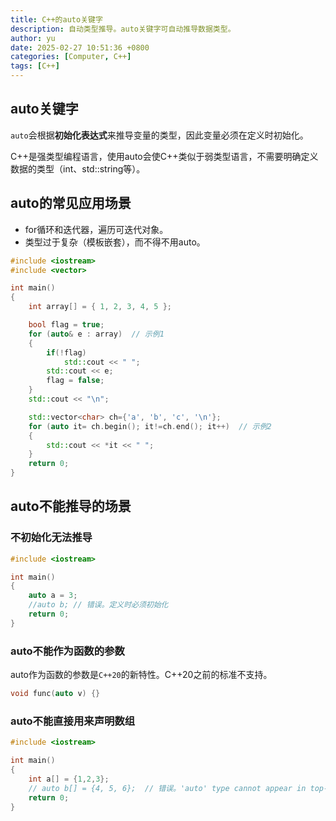 ```yaml
---
title: C++的auto关键字
description: 自动类型推导。auto关键字可自动推导数据类型。
author: yu
date: 2025-02-27 10:51:36 +0800
categories: [Computer, C++]
tags: [C++]
---
```


## auto关键字

`auto`会根据**初始化表达式**来推导变量的类型，因此变量必须在定义时初始化。

C++是强类型编程语言，使用auto会使C++类似于弱类型语言，不需要明确定义数据的类型（int、std::string等）。

## auto的常见应用场景

- for循环和迭代器，遍历可迭代对象。
- 类型过于复杂（模板嵌套），而不得不用auto。

```cpp
#include <iostream>
#include <vector>

int main()
{
    int array[] = { 1, 2, 3, 4, 5 };

    bool flag = true;
    for (auto& e : array)  // 示例1
    {
        if(!flag)
            std::cout << " ";
        std::cout << e;
        flag = false;
    }
    std::cout << "\n";

    std::vector<char> ch={'a', 'b', 'c', '\n'};
    for (auto it= ch.begin(); it!=ch.end(); it++)  // 示例2
    {
        std::cout << *it << " ";
    }
    return 0;
}
```

## auto不能推导的场景

### 不初始化无法推导

```cpp
#include <iostream>

int main()
{
    auto a = 3;
    //auto b; // 错误。定义时必须初始化
    return 0;
}
```

### auto不能作为函数的参数

auto作为函数的参数是`C++20`的新特性。C++20之前的标准不支持。

```cpp
void func(auto v) {}
```

### auto不能直接用来声明数组

```cpp
#include <iostream>

int main()
{
    int a[] = {1,2,3};
    // auto b[] = {4, 5, 6};  // 错误。'auto' type cannot appear in top-level array type
    return 0;
}
```
